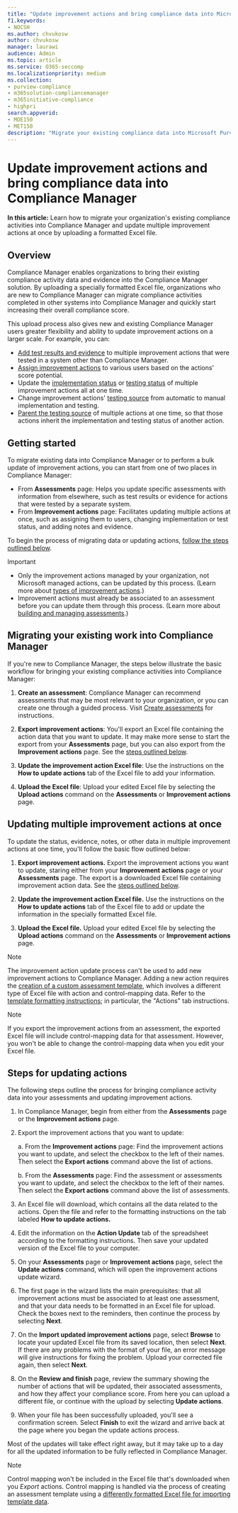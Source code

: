 ```yaml
---
title: "Update improvement actions and bring compliance data into Microsoft Purview Compliance Manager"
f1.keywords:
- NOCSH
ms.author: chvukosw
author: chvukosw
manager: laurawi
audience: Admin
ms.topic: article
ms.service: O365-seccomp
ms.localizationpriority: medium
ms.collection: 
- purview-compliance
- m365solution-compliancemanager
- m365initiative-compliance
- highpri
search.appverid: 
- MOE150
- MET150
description: "Migrate your existing compliance data into Microsoft Purview Compliance Manager using an Excel based upload process."
---
```


# Update improvement actions and bring compliance data into Compliance Manager

**In this article:** Learn how to migrate your organization's existing compliance activities into Compliance Manager and update multiple improvement actions at once by uploading a formatted Excel file.

## Overview

Compliance Manager enables organizations to bring their existing compliance activity data and evidence into the Compliance Manager solution. By uploading a specially formatted Excel file, organizations who are new to Compliance Manager can migrate compliance activities completed in other systems into Compliance Manager and quickly start increasing their overall compliance score.

This upload process also gives new and existing Compliance Manager users greater flexibility and ability to update improvement actions on a larger scale. For example, you can:

- [Add test results and evidence](compliance-manager-improvement-actions.md#perform-work-and-store-documentation) to multiple improvement actions that were tested in a system other than Compliance Manager.
- [Assign improvement actions](compliance-manager-improvement-actions.md#assign-improvement-actions) to various users based on the actions' score potential.
- Update the [implementation status](compliance-manager-improvement-actions.md#change-implementation-details) or [testing status](compliance-manager-improvement-actions.md#change-test-status) of multiple improvement actions all at one time.
- Change improvement actions' [testing source](compliance-manager-improvement-actions.md#update-testing-source) from automatic to manual implementation and testing.
- [Parent the testing source](compliance-manager-improvement-actions.md#parent-testing-source) of multiple actions at one time, so that those actions inherit the implementation and testing status of another action.

## Getting started

To migrate existing data into Compliance Manager or to perform a bulk update of improvement actions, you can start from one of two places in Compliance Manager:

- From **Assessments** page: Helps you update specific assessments with information from elsewhere, such as test results or evidence for actions that were tested by a separate system. 
- From **Improvement actions** page: Facilitates updating multiple actions at once, such as assigning them to users, changing implementation or test status, and adding notes and evidence.

To begin the process of migrating data or updating actions, [follow the steps outlined below](#steps-for-updating-actions).

> [!IMPORTANT]
> - Only the improvement actions managed by your organization, not Microsoft managed actions, can be updated by this process. (Learn more about [types of improvement actions](compliance-score-calculation.md#action-types-and-points).)
> - Improvement actions must already be associated to an  assessment before you can update them through this process. (Learn more about [building and managing assessments](compliance-manager-assessments.md).)

## Migrating your existing work into Compliance Manager

If you're new to Compliance Manager, the steps below illustrate the basic workflow for bringing your existing compliance activities into Compliance Manager:

1. **Create an assessment**: Compliance Manager can recommend assessments that may be most relevant to your organization, or you can create one through a guided process. Visit [Create assessments](compliance-manager-assessments.md#create-assessments) for instructions.

2. **Export improvement actions**: You'll export an Excel file containing the action data that you want to update. It may make more sense to start the export from your **Assessments** page, but you can also export from the **Improvement actions** page. See the [steps outlined below](#steps-for-updating-actions).

3. **Update the improvement action Excel file**: Use the instructions on the **How to update actions** tab of the Excel file to add your information.

4. **Upload the Excel file**: Upload your edited Excel file by selecting the **Upload actions** command on the **Assessments** or **Improvement actions** page.

## Updating multiple improvement actions at once

To update the status, evidence, notes, or other data in multiple improvement actions at one time, you'll follow the basic flow outlined below:

1. **Export improvement actions.** Export the improvement actions you want to update, staring either from your **Improvement actions** page or your **Assessments** page. The export is a downloaded Excel file containing improvement action data. See the [steps outlined below](#steps-for-updating-actions).

2. **Update the improvement action Excel file.** Use the instructions on the **How to update actions** tab of the Excel file to add or update the information in the specially formatted Excel file.

3. **Upload the Excel file.** Upload your edited Excel file by selecting the **Upload actions** command on the **Assessments** or **Improvement actions** page.

> [!NOTE]
> The improvement action update process can't be used to add new improvement actions to Compliance Manager. Adding a new action requires the [creation of a custom assessment template](compliance-manager-templates-create.md), which involves a different type of Excel file with action and control-mapping data. Refer to the [template formatting instructions](compliance-manager-templates-format-excel.md); in particular, the "Actions" tab instructions.

> [!NOTE]
> If you export the improvement actions from an assessment, the exported Excel file will include control-mapping data for that assessment. However, you won't be able to change the control-mapping data when you edit your Excel file.

## Steps for updating actions

The following steps outline the process for bringing compliance activity data into your assessments and updating improvement actions.

1. In Compliance Manager, begin from either from the **Assessments** page or the **Improvement actions** page.

2. Export the improvement actions that you want to update:

    a. From the **Improvement actions** page: Find the improvement actions you want to update, and select the checkbox to the left of their names. Then select the **Export actions** command above the list of actions.
    
    b. From the **Assessments** page: Find the assessment or assessments you want to update, and select the checkbox to the left of their names. Then select the **Export actions** command above the list of assessments.

4. An Excel file will download, which contains all the data related to the actions. Open the file and refer to the formatting instructions on the tab labeled **How to update actions.**

5. Edit the information on the **Action Update** tab of the spreadsheet according to the formatting instructions. Then save your updated version of the Excel file to your computer.

6. On your **Assessments** page or **Improvement actions** page, select the **Update actions** command, which will open the improvement actions update wizard.

7. The first page in the wizard lists the main prerequisites: that all improvement actions must be associated to at least one assessment, and that your data needs to be formatted in an Excel file for upload. Check the boxes next to the reminders, then continue the process by selecting **Next**.

8. On the **Import updated improvement actions** page, select **Browse** to locate your updated Excel file from its saved location, then select **Next**. If there are any problems with the format of your file, an error message will give instructions for fixing the problem. Upload your corrected file again, then select **Next**.

9. On the **Review and finish** page, review the summary showing the number of actions that will be updated, their associated assessments, and how they affect your compliance score. From here you can upload a different file, or continue with the upload by selecting **Update actions**.

10. When your file has been successfully uploaded, you'll see a confirmation screen. Select **Finish** to exit the wizard and arrive back at the page where you began the update actions process.

Most of the updates will take effect right away, but it may take up to a day for all the updated information to be fully reflected in Compliance Manager.

> [!NOTE]
> Control mapping won't be included in the Excel file that's downloaded when you *Export* actions. Control mapping is handled via the process of creating an assessment template using a [differently formatted Excel file for importing template data](compliance-manager-templates-format-excel.md).
